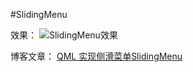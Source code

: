 #SlidingMenu

效果：
![SlidingMenu效果](http://git.oschina.net/uploads/images/2015/1127/211944_aece6066_145274.gif "SlidingMenu")


博客文章：
[QML 实现侧滑菜单SlidingMenu](http://www.tinyant.cn/?p=262)
